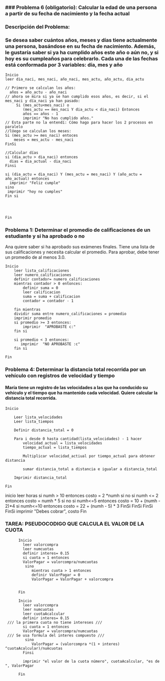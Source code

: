 

### ### Problema 6 (obligatorio): Calcular la edad de una persona a partir de su fecha de nacimiento y la fecha actual

### **Descripción del Problema:**
### Se desea saber cuántos años, meses y días tiene actualmente una persona, basándose en su fecha de nacimiento. Además, le gustaría saber si ya ha cumplido años este año o aún no, y si hoy es su cumpleaños para celebrarlo. Cada una de las fechas está conformada por 3 variables: día, mes y año
 
 ```
 Inicio
 leer dia_naci, mes_naci, año_naci, mes_actu, año_actu, dia_actu

// Primero se calculan los años:
   años = año_actu - año_naci
// ahora se mira si ya se han cumplido esos años, es decir, si el mes_naci y día_naci ya han pasado:
      Si (mes_actu<mes_naci) o
         (mes_actu == mes_naci Y dia_actu < dia_naci) Entonces
         años == años - 1
         imprimir "No has cumplido años."
// Esta parte no la entendí: Cómo hago para hacer los 2 procesos en paralelo
//lUego se calculan los meses:
Si (mes_actu >= mes_naci) entoces
     meses = mes_actu - mes_naci
 FinSi

//Calcular días
si (dia_actu > dia_naci) entonces
   dias = dia_actual - dia_naci
Finsi

si (dia_actu = dia_naci) Y (mes_actu = mes_naci) Y (año_actu = año_actual) entonces
   imprimir "Feliz cumple"
sino
  imprimir "hoy no cumples"
Fin si



      
 Fin
 ```


 ### Problema 1: Determinar el promedio de calificaciones de un estudiante y si ha aprobado o no

Ana quiere saber si ha aprobado sus exámenes finales. Tiene una lista de sus calificaciones y necesita calcular el promedio. Para aprobar, debe tener un promedio de al menos 3.0.

```
Inicio
    leer lista_calificaciones
    leer numero_calificaciones
    definir contador= numero_calificaciones
    mientras contador > 0 entonces:
        definir suma = 0
        leer calificacion
        suma = suma + calificacion
        contador = contador - 1
        
    fin mientras
    dividir suma entre numero_calificaciones = promedio 
    imprimir promedio
    si promedio >= 3 entonces:
        imprimir  "APROBASTE c:"
    fin si

    si promedio < 3 entonces:
       imprimir  "NO APROBASTE :c"
    fin si

Fin
```
### Problema 4: Determinar la distancia total recorrida por un vehículo con registros de velocidad y tiempo

#### María tiene un registro de las velocidades a las que ha conducido su vehículo y el tiempo que ha mantenido cada velocidad. Quiere calcular la distancia total recorrida.
```
Inicio

    Leer lista_velocidades
    Leer lista_tiempos

    Definir distancia_total = 0

    Para i desde 0 hasta cantidad(lista_velocidades) - 1 hacer
        velocidad_actual = lista_velocidades
        tiempo_actual = lista_tiempos
        
        Multiplicar velocidad_actiual por tiempo_actual para obtener distancia
        
        sumar distancia_total a distancia e igualar a distancia_total

    Imprimir distancia_total

Fin
```





inicio 
 leer horas
  si numh > 10 entonces
   costo = 2 *numh
    si no 
      si numh <= 2 entonces
        costo = numh * 5
          si no 
             si  numh<=5 entonces 
               costo = 10 + (numh - 2)*4 
                 si numh<=10 entonces
                   costo = 22 + (numh - 5) * 3
                 FinSi
             FinSi
        FinSi
     FinSi
            imprimir "Debes cobrar", costo
 Fin


 ### TAREA: PSEUDOCODIGO QUE CALCULA EL VALOR DE LA CUOTA 
```
      Inicio
        leer valorcompra
        leer numcuotas
        definir interes= 0.15
        si cuota = 1 entonces
        ValorPagar = valorcompra/numcuotas
         sino 
            mientras cuota > 1 entonces
            definir ValorPagar = 0
            ValorPagar = ValorPagar + valorcompra

      
      Fin
```

```
      Inicio
        leer valorcompra
        leer numcuotas
        leer cuotaAcalcular
        definir interes= 0.15
 /// la primera cuota no tiene intereses ///
        si cuota = 1 entonces
        ValorPagar = valorcompra/numcuotas
 /// Se usa formula del interes compuesto ///
         sino 
            ValorPagar = (valorcompra *(1 + interes)  ^cuotaAcalcular)/numcuotas
        Finsi

        imprimir "el valor de la cuota número", cuotaAcalcular, "es de ", ValorPagar

      Fin
```


